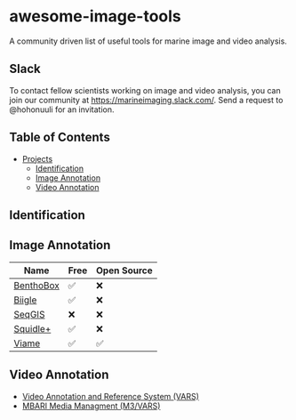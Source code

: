 # awesome-image-tools
A community driven list of useful tools for marine image and video analysis.

## Slack

To contact fellow scientists working on image and video analysis, you can join our community at <https://marineimaging.slack.com/>. Send a request to @hohonuuli for an invitation.

## Table of Contents

- [Projects](#projects)
  - [Identification](#identification)
  - [Image Annotation](#image-annotation)
  - [Video Annotation](#video-annotation)
  
## Identification
  
## Image Annotation

| Name | Free | Open Source |
| -- | -- | --|
| [BenthoBox](https://benthobox.com) | ✅ | ❌ |
| [Biigle](https://www.biigle.de/) | ✅ | ❌ |
| [SeqGIS](https://www.seagis.com.au/) | ❌ | ❌ |
| [Squidle+](http://squidle.org/) | ✅ | ❌ |
| [Viame](http://www.viametoolkit.org/) | ✅ | ✅  |

## Video Annotation

- [Video Annotation and Reference System (VARS)](https://hohonuuli.github.io/vars/)
- [MBARI Media Managment (M3/VARS)](https://mbari-media-management.github.io/)
